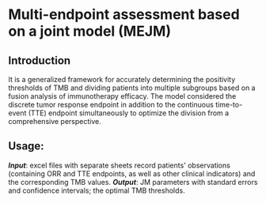 # Multi-endpoint assessment based on a joint model (MEJM)
## Introduction
It is a generalized framework for accurately determining the positivity thresholds of TMB and dividing patients into multiple subgroups based on a fusion analysis of immunotherapy efficacy. The model considered the discrete tumor response endpoint in addition to the continuous time-to-event (TTE) endpoint simultaneously to optimize the division from a comprehensive perspective.
## Usage:
***Input***: excel files with separate sheets record patients' observations (containing ORR and TTE endpoints, as well as other clinical indicators) and the corresponding TMB values.
***Output***: JM parameters with standard errors and confidence intervals; the optimal TMB thresholds.
